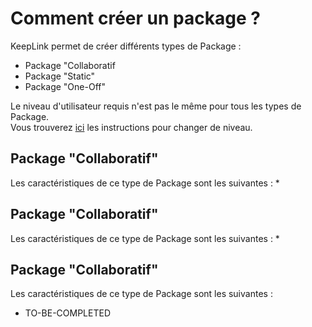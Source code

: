 Comment créer un package ?
==

KeepLink permet de créer différents types de Package :
* Package "Collaboratif
* Package "Static"
* Package "One-Off"

Le niveau d'utilisateur requis n'est pas le même pour tous les types de Package.   
Vous trouverez <a href="https://github.com/iPlumb3r/KeepLink/blob/master/4_Functions/ChangeLevel_FR.md">ici</a> les instructions pour changer de niveau.

Package "Collaboratif"
-
Les caractéristiques de ce type de Package sont les suivantes : 
* 

Package "Collaboratif"
-
Les caractéristiques de ce type de Package sont les suivantes : 
* 


Package "Collaboratif"
-
Les caractéristiques de ce type de Package sont les suivantes : 
* TO-BE-COMPLETED

